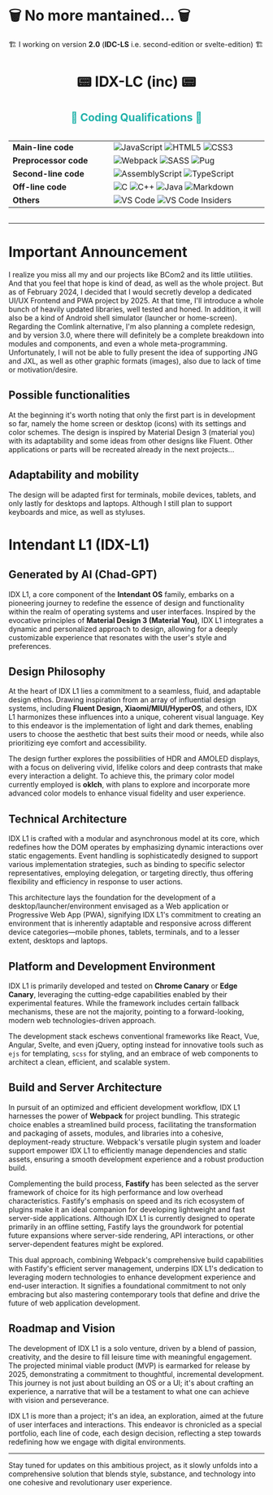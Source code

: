 # 🗑️ No more mantained... 🗑️

🏗️ I working on version **2.0** (**IDC-LS** i.e. second-edition or svelte-edition) 🏗️

<p style="text-align: center;">
<h1 style="text-align: center;">📟 IDX-LC (inc) 📟</h1>
</p>

<p style="text-align: center;">
    <h2 style="color:lightseagreen;text-align: center;">👑 Coding Qualifications 👑</h2>
    <table border="0" style="text-align: left; display: inline-table; border: none 0px transparent;">
        <tr>
            <td><b style="font-size:1rem">Main-line code</b></td>
            <td>
                <img src="https://img.shields.io/badge/javascript-%23323330.svg?style=for-the-badge&logo=javascript&logoColor=%23F7DF1E" alt="JavaScript">
                <img src="https://img.shields.io/badge/html5-%23E34F26.svg?style=for-the-badge&logo=html5&logoColor=white" alt="HTML5">
                <img src="https://img.shields.io/badge/css3-%231572B6.svg?style=for-the-badge&logo=css3&logoColor=white" alt="CSS3">
            </td>
        </tr>
        <tr>
            <td><b style="font-size:1rem">Preprocessor code</b></td>
            <td>
                <img src="https://img.shields.io/badge/webpack-%238DD6F9.svg?style=for-the-badge&logo=webpack&logoColor=black" alt="Webpack">
                <img src="https://img.shields.io/badge/SASS-hotpink.svg?style=for-the-badge&logo=SASS&logoColor=white" alt="SASS">
                <img src="https://img.shields.io/badge/Pug-FFF?style=for-the-badge&logo=pug&logoColor=A86454" alt="Pug">
            </td>
        </tr>
        <tr>
            <td><b style="font-size:1rem">Second-line code</b></td>
            <td>
                <img src="https://img.shields.io/badge/assembly%20script-%23000000.svg?style=for-the-badge&logo=assemblyscript&logoColor=white" alt="AssemblyScript">
                <img src="https://img.shields.io/badge/typescript-%23007ACC.svg?style=for-the-badge&logo=typescript&logoColor=white" alt="TypeScript">
            </td>
        </tr>
        <tr>
            <td><b style="font-size:1rem">Off-line code</b></td>
            <td>
                <img src="https://img.shields.io/badge/c-%2300599C.svg?style=for-the-badge&logo=c&logoColor=white" alt="C">
                <img src="https://img.shields.io/badge/c++-%2300599C.svg?style=for-the-badge&logo=c%2B%2B&logoColor=white" alt="C++">
                <img src="https://img.shields.io/badge/java-%23ED8B00.svg?style=for-the-badge&logo=openjdk&logoColor=white" alt="Java">
                <img src="https://img.shields.io/badge/markdown-%23000000.svg?style=for-the-badge&logo=markdown&logoColor=white" alt="Markdown">
            </td>
        </tr>
        <tr>
            <td><b style="font-size:1rem">Others</b></td>
            <td>
                <img src="https://img.shields.io/badge/Visual%20Studio%20Code-0078d7.svg?style=for-the-badge&logo=visual-studio-code&logoColor=white" alt="VS Code">
                <img src="https://img.shields.io/badge/VS%20Code%20Insiders-35b393.svg?style=for-the-badge&logo=visual-studio-code&logoColor=white" alt="VS Code Insiders">
            </td>
        </tr>
    </table>
</p>

<hr/>

# Important Announcement

I realize you miss all my and our projects like BCom2 and its little utilities. And that you feel that hope is kind of dead, as well as the whole project. But as of February 2024, I decided that I would secretly develop a dedicated UI/UX Frontend and PWA project by 2025. At that time, I'll introduce a whole bunch of heavily updated libraries, well tested and honed. In addition, it will also be a kind of Android shell simulator (launcher or home-screen). Regarding the Comlink alternative, I'm also planning a complete redesign, and by version 3.0, where there will definitely be a complete breakdown into modules and components, and even a whole meta-programming. Unfortunately, I will not be able to fully present the idea of supporting JNG and JXL, as well as other graphic formats (images), also due to lack of time or motivation/desire.

## Possible functionalities

At the beginning it's worth noting that only the first part is in development so far, namely the home screen or desktop (icons) with its settings and color schemes. The design is inspired by Material Design 3 (material you) with its adaptability and some ideas from other designs like Fluent. Other applications or parts will be recreated already in the next projects...

## Adaptability and mobility

The design will be adapted first for terminals, mobile devices, tablets, and only lastly for desktops and laptops. Although I still plan to support keyboards and mice, as well as styluses.


# Intendant L1 (IDX-L1)

## Generated by AI (Chad-GPT)

IDX L1, a core component of the **Intendant OS** family, embarks on a pioneering journey to redefine the essence of design and functionality within the realm of operating systems and user interfaces. Inspired by the evocative principles of **Material Design 3 (Material You)**, IDX L1 integrates a dynamic and personalized approach to design, allowing for a deeply customizable experience that resonates with the user's style and preferences.

## Design Philosophy
At the heart of IDX L1 lies a commitment to a seamless, fluid, and adaptable design ethos. Drawing inspiration from an array of influential design systems, including **Fluent Design, Xiaomi/MIUI/HyperOS**, and others, IDX L1 harmonizes these influences into a unique, coherent visual language. Key to this endeavor is the implementation of light and dark themes, enabling users to choose the aesthetic that best suits their mood or needs, while also prioritizing eye comfort and accessibility.

The design further explores the possibilities of HDR and AMOLED displays, with a focus on delivering vivid, lifelike colors and deep contrasts that make every interaction a delight. To achieve this, the primary color model currently employed is **oklch**, with plans to explore and incorporate more advanced color models to enhance visual fidelity and user experience.

## Technical Architecture
IDX L1 is crafted with a modular and asynchronous model at its core, which redefines how the DOM operates by emphasizing dynamic interactions over static engagements. Event handling is sophisticatedly designed to support various implementation strategies, such as binding to specific selector representatives, employing delegation, or targeting directly, thus offering flexibility and efficiency in response to user actions.

This architecture lays the foundation for the development of a desktop/launcher/environment envisaged as a Web application or Progressive Web App (PWA), signifying IDX L1's commitment to creating an environment that is inherently adaptable and responsive across different device categories—mobile phones, tablets, terminals, and to a lesser extent, desktops and laptops.

## Platform and Development Environment
IDX L1 is primarily developed and tested on **Chrome Canary** or **Edge Canary**, leveraging the cutting-edge capabilities enabled by their experimental features. While the framework includes certain fallback mechanisms, these are not the majority, pointing to a forward-looking, modern web technologies-driven approach.

The development stack eschews conventional frameworks like React, Vue, Angular, Svelte, and even jQuery, opting instead for innovative tools such as `ejs` for templating, `scss` for styling, and an embrace of web components to architect a clean, efficient, and scalable system.

## Build and Server Architecture

In pursuit of an optimized and efficient development workflow, IDX L1 harnesses the power of **Webpack** for project bundling. This strategic choice enables a streamlined build process, facilitating the transformation and packaging of assets, modules, and libraries into a cohesive, deployment-ready structure. Webpack's versatile plugin system and loader support empower IDX L1 to efficiently manage dependencies and static assets, ensuring a smooth development experience and a robust production build.

Complementing the build process, **Fastify** has been selected as the server framework of choice for its high performance and low overhead characteristics. Fastify's emphasis on speed and its rich ecosystem of plugins make it an ideal companion for developing lightweight and fast server-side applications. Although IDX L1 is currently designed to operate primarily in an offline setting, Fastify lays the groundwork for potential future expansions where server-side rendering, API interactions, or other server-dependent features might be explored.

This dual approach, combining Webpack's comprehensive build capabilities with Fastify's efficient server management, underpins IDX L1's dedication to leveraging modern technologies to enhance development experience and end-user interaction. It signifies a foundational commitment to not only embracing but also mastering contemporary tools that define and drive the future of web application development.

## Roadmap and Vision
The development of IDX L1 is a solo venture, driven by a blend of passion, creativity, and the desire to fill leisure time with meaningful engagement. The projected minimal viable product (MVP) is earmarked for release by 2025, demonstrating a commitment to thoughtful, incremental development. This journey is not just about building an OS or a UI; it's about crafting an experience, a narrative that will be a testament to what one can achieve with vision and perseverance.

IDX L1 is more than a project; it's an idea, an exploration, aimed at the future of user interfaces and interactions. This endeavor is chronicled as a special portfolio, each line of code, each design decision, reflecting a step towards redefining how we engage with digital environments.

---

Stay tuned for updates on this ambitious project, as it slowly unfolds into a comprehensive solution that blends style, substance, and technology into one cohesive and revolutionary user experience.
